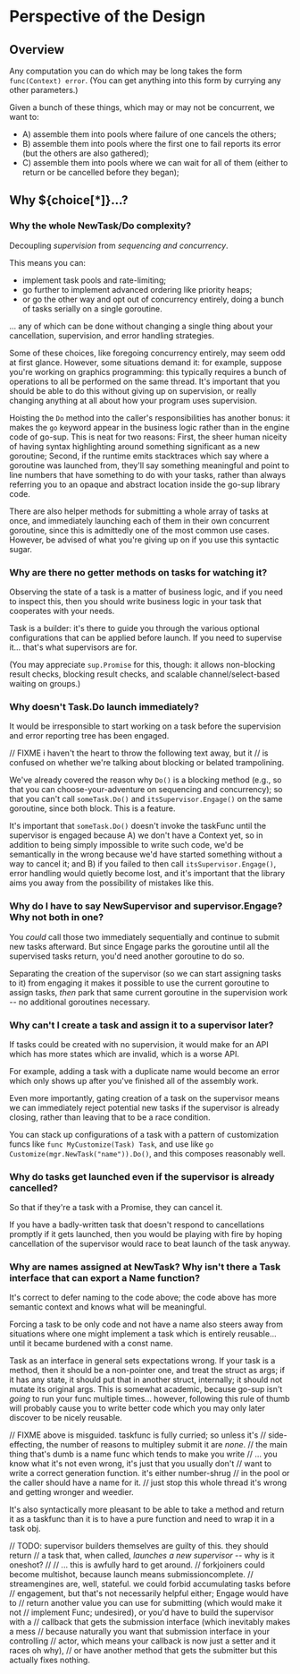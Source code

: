 Perspective of the Design
=========================

Overview
--------

Any computation you can do which may be long takes the form `func(Context) error`.
(You can get anything into this form by currying any other parameters.)

Given a bunch of these things, which may or may not be concurrent, we want to:

- A) assemble them into pools where failure of one cancels the others;
- B) assemble them into pools where the first one to fail reports its error
   (but the others are also gathered);
- C) assemble them into pools where we can wait for all of them (either to
   return or be cancelled before they began);



Why ${choice[*]}...?
----------------------

### Why the whole NewTask/Do complexity?

Decoupling _supervision_ from _sequencing and concurrency_.

This means you can:

- implement task pools and rate-limiting;
- go further to implement advanced ordering like priority heaps;
- or go the other way and opt out of concurrency entirely, doing a bunch of
  tasks serially on a single goroutine.

... any of which can be done without changing a single thing about your
cancellation, supervision, and error handling strategies.

Some of these choices, like foregoing concurrency entirely, may seem odd at
first glance.  However, some situations demand it: for example, suppose you're
working on graphics programming: this typically requires a bunch of operations
to all be performed on the same thread.  It's important that you should be able
to do this without giving up on supervision, or really changing anything at all
about how your program uses supervision.

Hoisting the `Do` method into the caller's responsibilities has another bonus:
it makes the `go` keyword appear in the business logic rather than in
the engine code of go-sup.  This is neat for two reasons:
First, the sheer human niceity of having syntax highlighting around something
significant as a new goroutine;
Second, if the runtime emits stacktraces which say where a goroutine
was launched from, they'll say something meaningful and point to line numbers
that have something to do with your tasks, rather than always referring you to
an opaque and abstract location inside the go-sup library code.

There are also helper methods for submitting a whole array of tasks at once,
and immediately launching each of them in their own concurrent goroutine, since
this is admittedly one of the most common use cases.  However, be advised of
what you're giving up on if you use this syntactic sugar.

### Why are there no getter methods on tasks for watching it?

Observing the state of a task is a matter of business logic, and if you need
to inspect this, then you should write business logic in your task that
cooperates with your needs.

Task is a builder: it's there to guide you through the various optional
configurations that can be applied before launch.
If you need to supervise it... that's what supervisors are for.

(You may appreciate `sup.Promise` for this, though: it allows non-blocking
result checks, blocking result checks, and scalable channel/select-based
waiting on groups.)

### Why doesn't Task.Do launch immediately?

It would be irresponsible to start working on a task before the supervision
and error reporting tree has been engaged.

// FIXME i haven't the heart to throw the following text away, but it
//  is confused on whether we're talking about blocking or belated trampolining.

We've already covered the reason why `Do()` is a blocking method (e.g., so
that you can choose-your-adventure on sequencing and concurrency);
so that you can't call `someTask.Do()` and `itsSupervisor.Engage()` on
the same goroutine, since both block.
This is a feature.

It's important that `someTask.Do()` doesn't invoke the taskFunc until the
supervisor is engaged because A) we don't have a Context yet, so in addition
to being simply impossible to write such code, we'd be semantically in the
wrong because we'd have started something without a way to cancel it;
and B) if you failed to then call `itsSupervisor.Engage()`, error handling
would quietly become lost, and it's important that the library aims you away
from the possibility of mistakes like this.

### Why do I have to say NewSupervisor and supervisor.Engage?  Why not both in one?

You *could* call those two immediately sequentially and continue to submit new
tasks afterward.  But since Engage parks the goroutine until all the supervised
tasks return, you'd need another goroutine to do so.

Separating the creation of the supervisor (so we can start assigning tasks to it)
from engaging it makes it possible to use the current goroutine to assign tasks,
*then* park that same current goroutine in the supervision work -- no additional
goroutines necessary.

### Why can't I create a task and assign it to a supervisor later?

If tasks could be created with no supervision, it would make for an API which
has more states which are invalid, which is a worse API.

For example, adding a task with a duplicate name would become an error which
only shows up after you've finished all of the assembly work.

Even more importantly, gating creation of a task on the supervisor means we can
immediately reject potential new tasks if the supervisor is already closing,
rather than leaving that to be a race condition.

You can stack up configurations of a task with a pattern of customization funcs
like `func MyCustomize(Task) Task`, and use like
`go Customize(mgr.NewTask("name")).Do()`, and this composes reasonably well.

### Why do tasks get launched even if the supervisor is already cancelled?

So that if they're a task with a Promise, they can cancel it.

If you have a badly-written task that doesn't respond to cancellations promptly
if it gets launched, then you would be playing with fire by hoping cancellation
of the supervisor would race to beat launch of the task anyway.

### Why are names assigned at NewTask?  Why isn't there a Task interface that can export a Name function?

It's correct to defer naming to the code above; the code above has more
semantic context and knows what will be meaningful.

Forcing a task to be only code and not have a name also steers away from
situations where one might implement a task which is entirely reusable... until
it became burdened with a const name.

Task as an interface in general sets expectations wrong.  If your task is a
method, then it should be a non-pointer one, and treat the struct as args;
if it has any state, it should put that in another struct, internally; it
should not mutate its original args.  This is somewhat academic, because go-sup
isn't *going* to run your func multiple times... however, following this rule
of thumb will probably cause you to write better code which you may only later
discover to be nicely reusable.

// FIXME above is misguided.  taskfunc is fully curried; so unless it's
// side-effecting, the number of reasons to multipley submit it are *none*.
// the main thing that's dumb is a name func which tends to make you write
// ... you know what it's not even wrong, it's just that you usually don't
// want to write a correct generation function.  it's either number-shrug
// in the pool or the caller should have a name for it.
// just stop this whole thread it's wrong and getting wronger and weedier.

It's also syntactically more pleasant to be able to take a method and return it
as a taskfunc than it is to have a pure function and need to wrap it in a task
obj.

// TODO: supervisor builders themselves are guilty of this.  they should return
// a task that, when called, *launches a new supervisor* -- why is it oneshot?
//
// ... this is awfully hard to get around.
// forkjoiners could become multishot, because launch means submissioncomplete.
// streamengines are, well, stateful.  we could forbid accumulating tasks before
// engagement, but that's not necessarily helpful either; Engage would have to
// return another value you can use for submitting (which would make it not
// implement Func; undesired), or you'd have to build the supervisor with a
// callback that gets the submission interface (which inevitably makes a mess
// because naturally you want that submission interface in your controlling
// actor, which means your callback is now just a setter and it races oh why),
// or have another method that gets the submitter but this actually fixes nothing.
